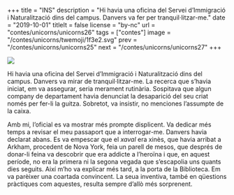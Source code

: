 +++
title = "INS"
description = "Hi havia una oficina del Servei d’Immigració i Naturalització dins del campus. Danvers va fer per tranquil·litzar-me."
date = "2019-10-01"
titleIt = false
license = "by-nc"
url = "contes/unicorns/unicorns26"
tags = ["contes"]
image = "/contes/unicorns/twemoji/1f3e2.svg"
prev = "/contes/unicorns/unicorns25"
next = "/contes/unicorns/unicorns27"
+++

<img class="emoji" src="/contes/unicorns/twemoji/1f3e2.svg" />

Hi havia una oficina del Servei d’Immigració i Naturalització dins del campus. Danvers va mirar de tranquil·litzar-me. La recerca que s’havia iniciat, em va assegurar, seria merament rutinària. Sospitava que algun company de departament havia denunciat la desaparició del seu criat només per fer-li la guitza. Sobretot, va insistir, no menciones l’assumpte de la caixa.

Amb mi, l’oficial es va mostrar més prompte displicent. Va dedicar més temps a revisar el meu passaport que a interrogar-me. Danvers havia declarat abans. Es va empescar que el *xaval* era xinès, que havia arribat a Arkham, procedent de Nova York, feia un parell de mesos, que després de donar-li feina va descobrir que era addicte a l’heroïna i que, en aquest període, no era la primera ni la segona vegada que s’escapolia uns quants dies seguits. Així m’ho va explicar més tard, a la porta de la Biblioteca. Em va parèixer una coartada convincent. La seua inventiva, també en qüestions pràctiques com aquestes, resulta sempre d’allò més sorprenent.

